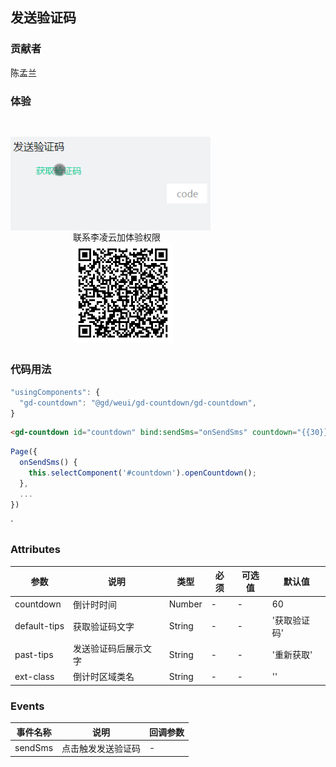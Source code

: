 ## 发送验证码

### 贡献者

陈孟兰

### 体验

<div style="display:inline-block;margin-top:30px">
<img src="./images/yzm.gif" style="width:320px;float:left" />
<div style="float:left; margin:0px 0 0 100px">
联系李凌云加体验权限
<br />
<img src="./images/keyboard.jpg" style="width:160px;height:160px" />
</div>
</div>


### 代码用法 

```js
"usingComponents": {
  "gd-countdown": "@gd/weui/gd-countdown/gd-countdown",
}
```
```html
<gd-countdown id="countdown" bind:sendSms="onSendSms" countdown="{{30}}"></gd-countdown>
```
```javascript
Page({
  onSendSms() {
    this.selectComponent('#countdown').openCountdown();
  },
  ...
})
```
`


### Attributes

| 参数      | 说明            | 类型      | 必须 | 可选值                           | 默认值    |
| --------- | -------------- | -------- | --- | -------------------------------- | -------- |
| countdown | 倒计时时间 | Number | - | - | 60 |
| default-tips | 获取验证码文字 | String | - | - | '获取验证码' |
| past-tips | 发送验证码后展示文字 | String | - | - | '重新获取' |
| ext-class | 倒计时区域类名 | String | - | - | '' |

### Events

| 事件名称 | 说明           | 回调参数 |
| -------- | -------------- | -------- |
| sendSms     | 点击触发发送验证码 | - |

<FooterGd/>